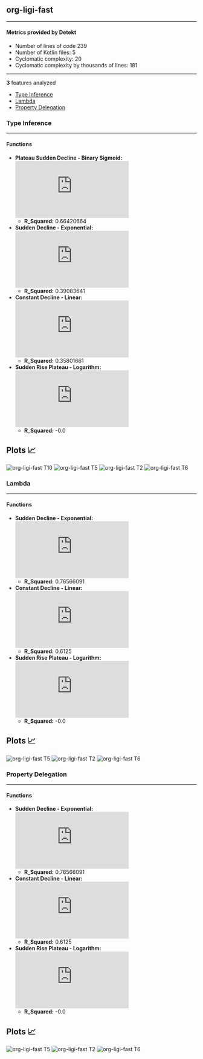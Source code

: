 ## org-ligi-fast
----
#### Metrics provided by Detekt
* Number of lines of code 239
* Number of Kotlin files: 5
* Cyclomatic complexity: 20
* Cyclomatic complexity by thousands of lines: 181 

----
**3** features analyzed

*	<a href="#type_inference">Type Inference</a> 
*	<a href="#lambda">Lambda</a> 
*	<a href="#property_delegation">Property Delegation</a> 


### <a name="type_inference">Type Inference</a>
----
#### Functions
* **Plateau Sudden Decline - Binary Sigmoid:** ![equation](http://latex.codecogs.com/svg.latex?%5Cfrac%7B-0.857143%7D%7B1%20&plus;%20%5Cepsilon%5E%28-129.684406%28x%20-14.93056%29%29%7D%20&plus;%2024.857143)
    * **R_Squared:** 0.66420664
* **Sudden Decline - Exponential:** ![equation](http://latex.codecogs.com/svg.latex?7.278711x%5E%7B0.964792%7D%20&plus;%2023.64432)
    * **R_Squared:** 0.39083641
* **Constant Decline - Linear:** ![equation](http://latex.codecogs.com/svg.latex?-0.020102x%20&plus;%2024.747449)
    * **R_Squared:** 0.35801661
* **Sudden Rise Plateau - Logarithm:** ![equation](http://latex.codecogs.com/svg.latex?0.0%5Clog_%7B22.092011%7D%28x%29%20&plus;%2024.244899)
    * **R_Squared:** -0.0

**Plots** :chart_with_upwards_trend:
-----

![org-ligi-fast T10](../plots/org-ligi-fast_type_inference_T10.png)
![org-ligi-fast T5](../plots/org-ligi-fast_type_inference_T5.png)
![org-ligi-fast T2](../plots/org-ligi-fast_type_inference_T2.png)
![org-ligi-fast T6](../plots/org-ligi-fast_type_inference_T6.png)
### <a name="lambda">Lambda</a>
----
#### Functions
* **Sudden Decline - Exponential:** ![equation](http://latex.codecogs.com/svg.latex?6.875936x%5E%7B0.934697%7D%20&plus;%204.837963)
    * **R_Squared:** 0.76566091
* **Constant Decline - Linear:** ![equation](http://latex.codecogs.com/svg.latex?-0.025x%20&plus;%205.910714)
    * **R_Squared:** 0.6125
* **Sudden Rise Plateau - Logarithm:** ![equation](http://latex.codecogs.com/svg.latex?0.0%5Clog_%7B110.79718%7D%28x%29%20&plus;%205.285714)
    * **R_Squared:** -0.0

**Plots** :chart_with_upwards_trend:
-----

![org-ligi-fast T5](../plots/org-ligi-fast_lambda_T5.png)
![org-ligi-fast T2](../plots/org-ligi-fast_lambda_T2.png)
![org-ligi-fast T6](../plots/org-ligi-fast_lambda_T6.png)
### <a name="property_delegation">Property Delegation</a>
----
#### Functions
* **Sudden Decline - Exponential:** ![equation](http://latex.codecogs.com/svg.latex?6.875936x%5E%7B0.934697%7D%20&plus;%204.837963)
    * **R_Squared:** 0.76566091
* **Constant Decline - Linear:** ![equation](http://latex.codecogs.com/svg.latex?-0.025x%20&plus;%205.910714)
    * **R_Squared:** 0.6125
* **Sudden Rise Plateau - Logarithm:** ![equation](http://latex.codecogs.com/svg.latex?0.0%5Clog_%7B110.79718%7D%28x%29%20&plus;%205.285714)
    * **R_Squared:** -0.0

**Plots** :chart_with_upwards_trend:
-----

![org-ligi-fast T5](../plots/org-ligi-fast_property_delegation_T5.png)
![org-ligi-fast T2](../plots/org-ligi-fast_property_delegation_T2.png)
![org-ligi-fast T6](../plots/org-ligi-fast_property_delegation_T6.png)

